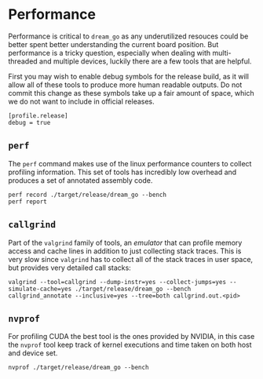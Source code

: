  # Performance

Performance is critical to `dream_go` as any underutilized resouces could be better spent better understanding the current board position. But performance is a tricky question, especially when dealing with multi-threaded and multiple devices, luckily there are a few tools that are helpful.

First you may wish to enable debug symbols for the release build, as it will allow all of these tools to produce more human readable outputs. Do not commit this change as these symbols take up a fair amount of space, which we do not want to include in official releases.

```
[profile.release]
debug = true
```

## `perf`

The `perf` command makes use of the linux performance counters to collect profiling information. This set of tools has incredibly low overhead and produces a set of annotated assembly code.

```
perf record ./target/release/dream_go --bench
perf report
```

## `callgrind`

Part of the `valgrind` family of tools, an _emulator_ that can profile memory access and cache lines in addition to just collecting stack traces. This is very slow since `valgrind` has to collect all of the stack traces in user space, but provides very detailed call stacks:

```
valgrind --tool=callgrind --dump-instr=yes --collect-jumps=yes --simulate-cache=yes ./target/release/dream_go --bench
callgrind_annotate --inclusive=yes --tree=both callgrind.out.<pid>
```

## `nvprof`

For profiling CUDA the best tool is the ones provided by NVIDIA, in this case the `nvprof` tool keep track of kernel executions and time taken on both host and device set.

```
nvprof ./target/release/dream_go --bench
```
